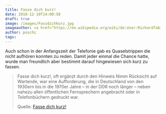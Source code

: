 ```yaml
---
title: Fasse dich kurz!
date: 2018-12-10T14:00:58
draft: true
image: /images/Fassdichkurz.jpg
imageauthor: <a href="https://en.wikipedia.org/wiki/de:User:Richardfabi" class="extiw" title="w:de:User:Richardfabi">Richardfabi</a> at <a href="https://en.wikipedia.org/wiki/de:" class="extiw" title="w:de:">German Wikipedia</a>
author: poschi
tags: 
---
```


Auch schon in der Anfangszeit der Telefonie gab es Quaselstrippen die nicht
aufhören konnten zu reden. Damit jeder einmal die Chance hatte, wurde man
freundlich aber bestimmt darauf hingewiesen sich kurz zu fassen.

> Fasse dich kurz!, oft ergänzt durch den Hinweis Nimm Rücksicht auf Wartende,
> war eine Aufforderung, die in Deutschland von den 1930ern bis in die 1970er
> Jahre – in der DDR noch länger – neben nahezu allen öffentlichen Fernsprechern
> angebracht oder in Telefonbüchern gedruckt war.
>
> Quelle: [Fasse dich kurz!](https://de.wikipedia.org/wiki/Fasse_dich_kurz!)
